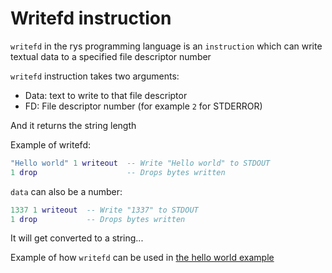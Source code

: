 # Writefd instruction

`writefd` in the rys programming language is an `instruction`
which can write textual data to a specified file descriptor number

`writefd` instruction takes two arguments:

-   Data: text to write to that file descriptor
-   FD: File descriptor number (for example `2` for STDERROR)

And it returns the string length

Example of writefd:

```lua
"Hello world" 1 writeout  -- Write "Hello world" to STDOUT
1 drop                    -- Drops bytes written
```

`data` can also be a number:

```lua
1337 1 writeout  -- Write "1337" to STDOUT
1 drop           -- Drops bytes written
```

It will get converted to a string...

Example of how `writefd` can be used in [the hello world example](/examples/hello_world.rys)

